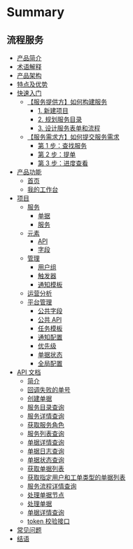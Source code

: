 # Summary

## 流程服务

* [产品简介](产品白皮书/产品简介/README.md)
* [术语解释](产品白皮书/术语解释/Term.md)
* [产品架构](产品白皮书/产品架构图/Architecture.md)
* [特点及优势](产品白皮书/特点及优势/Features.md)
* [快速入门]()
    * [【服务提供方】如何构建服务]()
        * [1. 新建项目](产品白皮书/快速入门/service_admin_01.md)
        * [2. 规划服务目录](产品白皮书/快速入门/service_admin_02.md)
        * [3. 设计服务表单和流程](产品白皮书/快速入门/service_admin_03.md)
    * [【服务需求方】如何提交服务需求]()
        * [第 1 步：查找服务](产品白皮书/快速入门/service_user_01.md)
        * [第 2 步：提单](产品白皮书/快速入门/service_user_02.md)
        * [第 3 步：进度查看](产品白皮书/快速入门/service_user_03.md)
* [产品功能]()
    * [首页](产品白皮书/产品功能/homepage.md)
    * [我的工作台](产品白皮书/产品功能/my-workspace.md)
* [项目]()
    * [服务]()
        * [单据](产品白皮书/产品功能/project-tickets.md)
        * [服务](产品白皮书/产品功能/project-services.md)
    * [元素]()
        * [API](产品白皮书/产品功能/project-apis.md)
        * [字段](产品白皮书/产品功能/project-fields.md)
    * [管理]()
        * [用户组](产品白皮书/产品功能/project-roles.md)
        * [触发器](产品白皮书/产品功能/project-triggers.md)
        * [通知模板](产品白皮书/产品功能/project-notifications.md)
    * [运营分析](产品白皮书/产品功能/statistics.md)
    * [平台管理]()
        * [公共字段](产品白皮书/产品功能/global-fields.md)
        * [公共 API](产品白皮书/产品功能/global-apis.md)
        * [任务模板](产品白皮书/产品功能/global-task-template.md)
        * [通知配置](产品白皮书/产品功能/global-notifications.md)
        * [优先级](产品白皮书/产品功能/global-priority.md)
        * [单据状态](产品白皮书/产品功能/global-ticket-states.md)
        * [全局配置](产品白皮书/产品功能/global-settings.md)
* [API 文档]()
    * [简介](6.1/API文档/itsm/README.md)
    * [回调失败的单号](6.1/API文档/itsm/zh-hans/callback_failed_ticket.md)
    * [创建单据](6.1/API文档/itsm/zh-hans/create_ticket.md)
    * [服务目录查询](6.1/API文档/itsm/zh-hans/get_service_catalogs.md)
    * [服务详情查询](6.1/API文档/itsm/zh-hans/get_service_detail.md)
    * [获取服务角色](6.1/API文档/itsm/zh-hans/get_service_roles.md)
    * [服务列表查询](6.1/API文档/itsm/zh-hans/get_services.md)
    * [单据详情查询](6.1/API文档/itsm/zh-hans/get_ticket_info.md)
    * [单据日志查询](6.1/API文档/itsm/zh-hans/get_ticket_logs.md)
    * [单据状态查询](6.1/API文档/itsm/zh-hans/get_ticket_status.md)
    * [获取单据列表](6.1/API文档/itsm/zh-hans/get_tickets.md)
    * [获取指定用户和工单类型的单据列表](6.1/API文档/itsm/zh-hans/get_tickets_by_user.md)
    * [服务流程详情查询](6.1/API文档/itsm/zh-hans/get_workflow_detail.md)
    * [处理单据节点](6.1/API文档/itsm/zh-hans/operate_node.md)
    * [处理单据](6.1/API文档/itsm/zh-hans/operate_ticket.md)
    * [单据详情查询](6.1/API文档/itsm/zh-hans/ticket_approval_result.md)
    * [token 校验接口](6.1/API文档/itsm/zh-hans/token_verify.md)
* [常见问题](产品白皮书/常见问题/FAQ.md)
* [结语](产品白皮书/结语/Conclusion.md)
